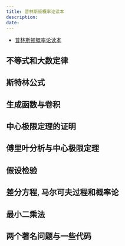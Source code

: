 ```yaml
---
title: 普林斯顿概率论读本
description:
date:
---
```


- [普林斯顿概率论读本](https://book.douban.com/subject/35193606/)

## 不等式和大数定律

## 斯特林公式

## 生成函数与卷积

## 中心极限定理的证明

## 傅里叶分析与中心极限定理

## 假设检验

## 差分方程, 马尔可夫过程和概率论

## 最小二乘法

## 两个著名问题与一些代码
